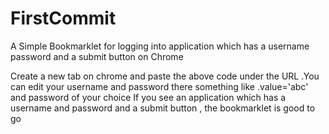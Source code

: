 # FirstCommit
A Simple Bookmarklet for logging into application which has a username password and a submit button on Chrome


Create a new tab on chrome and paste the above code under the URL .You can edit your username and password 
there something like .value='abc' and password of your choice 
If you see an application which has a username and password and a submit button , the bookmarklet is good to go 


